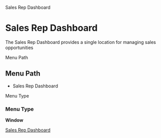 
Sales Rep Dashboard
# Sales Rep Dashboard


The Sales Rep Dashboard provides a single location for managing sales opportunities

Menu Path
## Menu Path



- Sales Rep Dashboard

Menu Type
### Menu Type

**Window**


[Sales Rep Dashboard](../../window-sales-rep-dashboard.md)